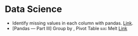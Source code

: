 # Data Science

* Identify missing values in each column with pandas. [Link](https://medium.com/@bouimouass.o/identify-missing-values-in-each-column-with-pandas-d4bdefb150dd).
* [Pandas — Part III] Group by , Pivot Table และ Melt [Link](https://medium.com/data-cafe-thailand/pandas-part-iii-group-by-pivot-table-%E0%B9%81%E0%B8%A5%E0%B8%B0-melt-3b07e370e766)
<!-- COMMENT [Link]() -->
